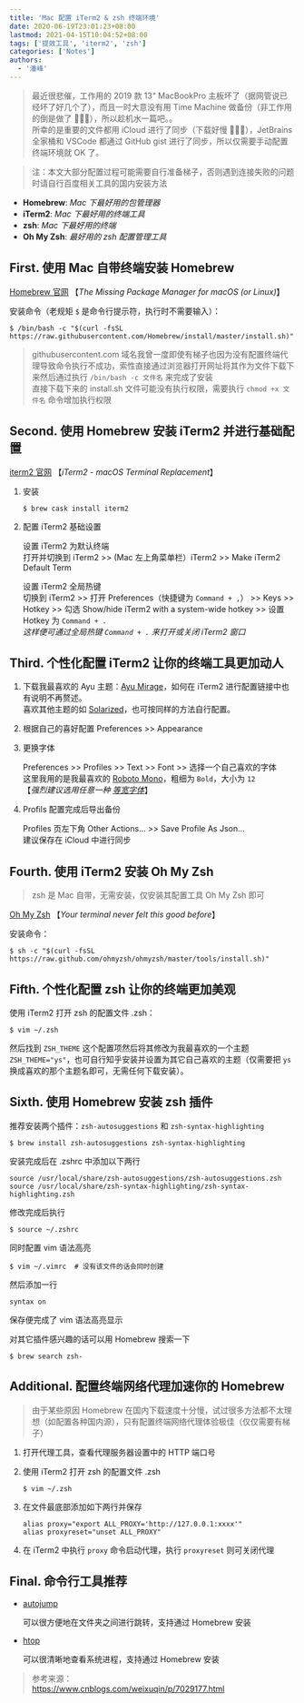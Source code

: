 ```yaml
---
title: 'Mac 配置 iTerm2 & zsh 终端环境'
date: 2020-06-19T23:01:23+08:00
lastmod: 2021-04-15T10:04:52+08:00
tags: ['提效工具', 'iterm2', 'zsh']
categories: ['Notes']
authors:
  - '潘峰'
---
```


> 最近很悲催，工作用的 2019 款 13“ MacBookPro 主板坏了（据网管说已经坏了好几个了），而且一时大意没有用 Time Machine 做备份（非工作用的倒是做了 🤪🤪🤪），所以趁机水一篇吧。。  
> 所幸的是重要的文件都用 iCloud 进行了同步（下载好慢 🤪🤪🤪），JetBrains 全家桶和 VSCode 都通过 GitHub gist 进行了同步，所以仅需要手动配置终端环境就 OK 了。

> 注：本文大部分配置过程可能需要自行准备梯子，否则遇到连接失败的问题时请自行百度相关工具的国内安装方法

- **Homebrew**: _Mac 下最好用的包管理器_
- **iTerm2**: _Mac 下最好用的终端工具_
- **zsh**: _Mac 下最好用的终端_
- **Oh My Zsh**: _最好用的 zsh 配置管理工具_

## First. 使用 Mac 自带终端安装 Homebrew

[Homebrew 官网](https://brew.sh/) 【_The Missing Package Manager for macOS (or Linux)_】

安装命令（老规矩 `$` 是命令行提示符，执行时不需要输入）：

```shell
$ /bin/bash -c "$(curl -fsSL https://raw.githubusercontent.com/Homebrew/install/master/install.sh)"
```

> githubusercontent.com 域名我曾一度即使有梯子也因为没有配置终端代理导致命令执行不成功，索性直接通过浏览器打开网址将其作为文件下载下来然后通过执行 `/bin/bash -c 文件名` 来完成了安装  
> 直接下载下来的 install.sh 文件可能没有执行权限，需要执行 `chmod +x 文件名` 命令增加执行权限

## Second. 使用 Homebrew 安装 iTerm2 并进行基础配置

[iterm2 官网](https://www.iterm2.com/) 【_iTerm2 - macOS Terminal Replacement_】

1. 安装

   ```shell
   $ brew cask install iterm2
   ```

2. 配置 iTerm2 基础设置

   设置 iTerm2 为默认终端  
   打开并切换到 iTerm2 >> (Mac 左上角菜单栏）iTerm2 >> Make iTerm2 Default Term

   设置 iTerm2 全局热键  
   切换到 iTerm2 >> 打开 Preferences（快捷键为 `Command + ,`） >> Keys >> Hotkey >> 勾选 Show/hide iTerm2 with a system-wide hotkey >> 设置 Hotkey 为 `Command + .`  
   _这样便可通过全局热键 `Command + .` 来打开或关闭 iTerm2 窗口_

## Third. 个性化配置 iTerm2 让你的终端工具更加动人

1. 下载我最喜欢的 Ayu 主题：[Ayu Mirage](https://github.com/michelegera/iterm2-ayu-mirage)，如何在 iTerm2 进行配置链接中也有说明不再赘述。  
   喜欢其他主题的如 [Solarized](https://ethanschoonover.com/solarized/)，也可按同样的方法自行配置。

2. 根据自己的喜好配置 Preferences >> Appearance

3. 更换字体

   Preferences >> Profiles >> Text >> Font >> 选择一个自己喜欢的字体  
   这里我用的是我最喜欢的 [Roboto Mono](https://fonts.google.com/specimen/Roboto+Mono)，粗细为 `Bold`，大小为 `12`  
   【_强烈建议选用任意一种 [等宽字体](https://baike.baidu.com/item/%E7%AD%89%E5%AE%BD%E5%AD%97%E4%BD%93)_】

4. Profils 配置完成后导出备份

   Profiles 页左下角 Other Actions... >> Save Profile As Json...  
   建议保存在 iCloud 中进行同步

## Fourth. 使用 iTerm2 安装 Oh My Zsh

> zsh 是 Mac 自带，无需安装，仅安装其配置工具 Oh My Zsh 即可

[Oh My Zsh](https://ohmyz.sh/) 【_Your terminal never felt this good before_】

安装命令：

```shell
$ sh -c "$(curl -fsSL https://raw.github.com/ohmyzsh/ohmyzsh/master/tools/install.sh)"
```

## Fifth. 个性化配置 zsh 让你的终端更加美观

使用 iTerm2 打开 zsh 的配置文件 .zsh：

```shell
$ vim ~/.zsh
```

然后找到 `ZSH_THEME` 这个配置项然后将其修改为我最喜欢的一个主题 `ZSH_THEME="ys"`，也可自行知乎安装并设置为其它自己喜欢的主题（仅需要把 `ys` 换成喜欢的那个主题名即可，无需任何下载安装）。

## Sixth. 使用 Homebrew 安装 zsh 插件

推荐安装两个插件：`zsh-autosuggestions` 和 `zsh-syntax-highlighting`

```shell
$ brew install zsh-autosuggestions zsh-syntax-highlighting
```

安装完成后在 .zshrc 中添加以下两行

```vim
source /usr/local/share/zsh-autosuggestions/zsh-autosuggestions.zsh
source /usr/local/share/zsh-syntax-highlighting/zsh-syntax-highlighting.zsh
```

修改完成后执行

```shell
$ source ~/.zshrc
```

同时配置 vim 语法高亮

```shell
$ vim ~/.vimrc  # 没有该文件的话会同时创建
```

然后添加一行

```shell
syntax on
```

保存便完成了 vim 语法高亮显示

对其它插件感兴趣的话可以用 Homebrew 搜索一下

```shell
$ brew search zsh-
```

## Additional. 配置终端网络代理加速你的 Homebrew

> 由于某些原因 Homebrew 在国内下载速度十分慢，试过很多方法都不太理想（如配置各种国内源），只有配置终端网络代理体验极佳（仅仅需要有梯子）

1. 打开代理工具，查看代理服务器设置中的 HTTP 端口号

2. 使用 iTerm2 打开 zsh 的配置文件 .zsh

   ```shell
   $ vim ~/.zsh
   ```

3. 在文件最底部添加如下两行并保存

   ```
   alias proxy="export ALL_PROXY='http://127.0.0.1:xxxx'"
   alias proxyreset="unset ALL_PROXY"
   ```

4. 在 iTerm2 中执行 `proxy` 命令启动代理，执行 `proxyreset` 则可关闭代理

## Final. 命令行工具推荐

- [autojump](https://github.com/wting/autojump)

  可以很方便地在文件夹之间进行跳转，支持通过 Homebrew 安装

- [htop](https://hisham.hm/htop/)

  可以很清晰地查看系统进程，支持通过 Homebrew 安装

> 参考来源：  
> https://www.cnblogs.com/weixuqin/p/7029177.html
